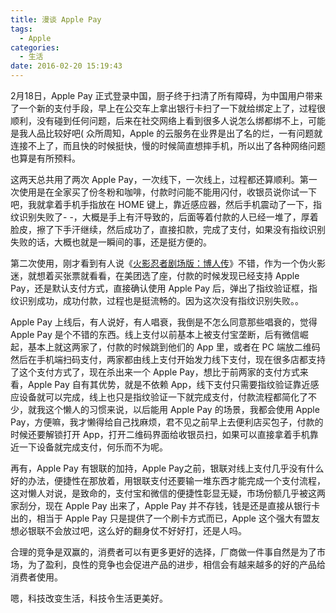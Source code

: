 ```yaml
---
title: 漫谈 Apple Pay
tags:
  - Apple
categories:
  - 生活
date: 2016-02-20 15:19:43
---
```



2月18日，Apple Pay 正式登录中国，厨子终于扫清了所有障碍，为中国用户带来了一个新的支付手段，早上在公交车上拿出银行卡扫了一下就给绑定上了，过程很顺利，没有碰到任何问题，后来在社交网络上看到很多人说怎么绑都绑不上，可能是我人品比较好吧( 众所周知，Apple 的云服务在业界是出了名的烂，一有问题就连接不上了，而且快的时候挺快，慢的时候简直想摔手机，所以出了各种网络问题也算是有所预料。

这两天总共用了两次 Apple Pay，一次线下，一次线上，过程都还算顺利。第一次使用是在全家买了份冬粉和咖啡，付款时问能不能用闪付，收银员说你试一下吧，我就拿着手机手指放在 HOME 键上，靠近感应器，然后手机震动了一下，指纹识别失败了- -，大概是手上有汗导致的，后面等着付款的人已经一堆了，厚着脸皮，擦了下手汗继续，然后成功了，直接扣款，完成了支付，如果没有指纹识别失败的话，大概也就是一瞬间的事，还是挺方便的。

第二次使用，刚才看到有人说《[火影忍者剧场版：博人传](http://movie.douban.com/subject/26282448/)》不错，作为一个伪火影迷，就想着买张票就看看，在美团选了座，付款的时候发现已经支持 Apple Pay，还是默认支付方式，直接确认使用 Apple Pay 后，弹出了指纹验证框，指纹识别成功，成功付款，过程也是挺流畅的。因为这次没有指纹识别失败。。

Apple Pay 上线后，有人说好，有人唱衰，我倒是不怎么同意那些唱衰的，觉得 Apple Pay 是个不错的东西。线上支付以前基本上被支付宝垄断，后有微信崛起，基本上就这两家了，付款的时候跳到他们的 App 里，或者在 PC 端放二维码然后在手机端扫码支付，两家都由线上支付开始发力线下支付，现在很多店都支持了这个支付方式了，现在杀出来一个 Apple Pay，想比于前两家的支付方式来看，Apple Pay 自有其优势，就是不依赖 App，线下支付只需要指纹验证靠近感应设备就可以完成，线上也只是指纹验证一下就完成支付，付款流程都简化了不少，就我这个懒人的习惯来说，以后能用 Apple Pay 的场景，我都会使用 Apple Pay，方便嘛，我才懒得给自己找麻烦，君不见之前早上去便利店买包子，付款的时候还要解锁打开 App，打开二维码界面给收银员扫，如果可以直接拿着手机靠近一下设备就完成支付，何乐而不为呢。

再有，Apple Pay 有银联的加持，Apple Pay之前，银联对线上支付几乎没有什么好的办法，便捷性在那放着，用银联支付还要输一堆东西才能完成一个支付流程，这对懒人对说，是致命的，支付宝和微信的便捷性彰显无疑，市场份额几乎被这两家刮分，现在 Apple Pay 出来了，Apple Pay 并不存钱，钱是还是直接从银行卡出的，相当于 Apple Pay 只是提供了一个刷卡方式而已，Apple 这个强大有盟友想必银联不会放过吧，这么好的翻身仗不好好打，还是人吗。

合理的竞争是双赢的，消费者可以有更多更好的选择，厂商做一件事自然是为了市场，为了盈利，良性的竞争也会促进产品的进步，相信会有越来越多的好的产品给消费者使用。

嗯，科技改变生活，科技令生活更美好。
